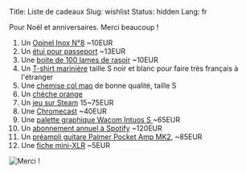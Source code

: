 Title: Liste de cadeaux
Slug: wishlist
Status: hidden
Lang: fr

Pour Noël et anniversaires. Merci beaucoup !

1. Un [Opinel Inox N°8](https://www.opinel.com/tradition/inox/n8-inox) ~10EUR
1. Un [étui pour passeport](https://www.amazon.fr/gp/product/B01N3CR6QW/ref=ox_sc_act_title_3?smid=A19OB497BDWP85&psc=1) ~13EUR
1. Une [boite de 100 lames de rasoir](https://www.amazon.fr/Astra-Lames-rasoir-double-platine/dp/B001QY8QXM/ref=sr_1_4?s=hpc&ie=UTF8&qid=1543513937&sr=1-4&keywords=lames+rasoir) ~10EUR
1. Un [T-shirt marinière](https://www.ugholin.fr/832-thickbox_default/t-shirt-mariniere-homme-blanc-bleu-manches-longues.jpg) taille S noir et blanc pour faire très français à l'étranger
1. Une [chemise col mao](https://duckduckgo.com/?q=chemise+col+mao&t=canonical&atb=v135-6&iax=images&ia=images) de bonne qualité, taille S
1. Un [chèche orange](https://cdn.laredoute.com/products/641by641/e/4/5/e4516b9800dfd75c306b1186434c4d32.jpg)
1. Un [jeu sur Steam](https://store.steampowered.com/wishlist/id/charlesfleche) 15~75EUR
1. Une [Chromecast](https://store.google.com/product/chromecast) ~40EUR
1. Une [palette graphique Wacom Intuos S ](https://www.amazon.fr/Wacom-Nouvelle-Intuos-Graphique-Compatible/dp/B079MQZM4X/ref=sr_1_5?s=computers&ie=UTF8&qid=1543516107&sr=1-5&keywords=wacom) ~65EUR
1. Un [abonnement annuel à Spotify](https://www.spotify.com) ~120EUR
1. Un [préampli guitare Palmer Pocket Amp MK2](https://www.thomann.de/fr/palmer_pocket_amp_mk2_guitar_preamp.htm?ref=search_prv_3), ~85EUR
1. Une [fiche mini-XLR](https://www.thomann.de/fr/thomann_sk039_female_mini_xlr_3p.htm) ~5EUR

![Merci !](https://thumbs.dreamstime.com/b/hand-heart-form-love-blue-sky-background-42393797.jpg)
